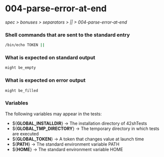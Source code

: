 # 004-parse-error-at-end

*spec > bonuses > separators > || > 004-parse-error-at-end*

### Shell commands that are sent to the standard entry

```bash
/bin/echo TOKEN ||

```

### What is expected on standard output

```bash
might be_empty

```

### What is expected on error output

```bash
might be_filled

```

### Variables

The following variables may appear in the tests:

* ${**GLOBAL_INSTALLDIR**} -> The installation directory of 42shTests
* ${**GLOBAL_TMP_DIRECTORY**} -> The temporary directory in which tests are executed
* ${**GLOBAL_TOKEN**} -> A token that changes value at launch time
* ${**PATH**} -> The standard environment variable PATH
* ${**HOME**} -> The standard environment variable HOME

